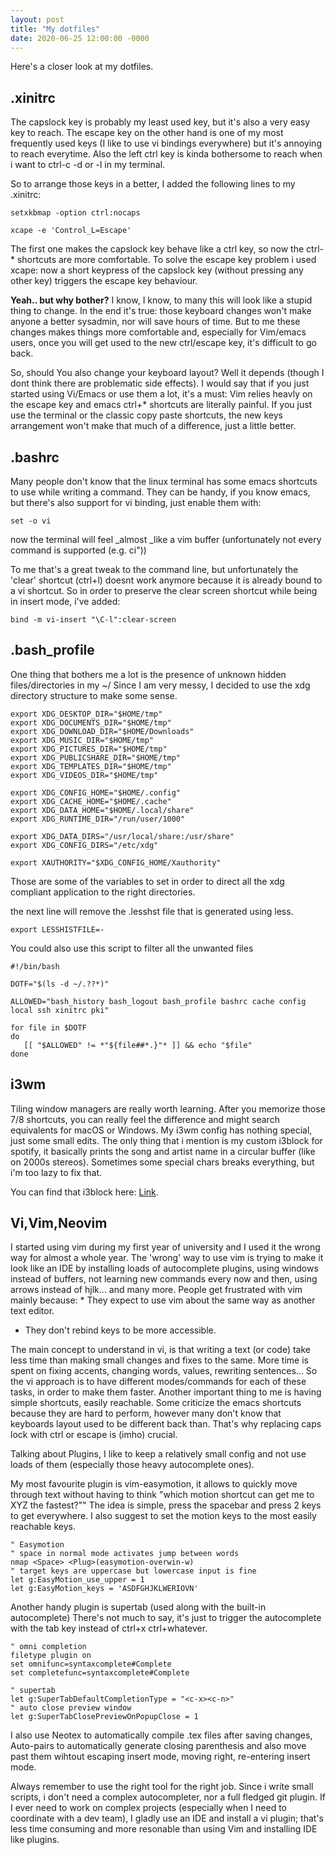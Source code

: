 ```yaml
---
layout: post
title: "My dotfiles"
date: 2020-06-25 12:00:00 -0000
---
```

Here's a closer look at my dotfiles.

## .xinitrc
The capslock key is probably my least used key, but it's also a very easy key to reach. 
The escape key on the other hand is one of my most frequently used keys (I like to use vi bindings everywhere) but it's annoying to reach everytime.
Also the left ctrl key is kinda bothersome to reach when i want to ctrl-c -d or -l in my terminal.

So to arrange those keys in a better, I added the following lines to my .xinitrc:
```
setxkbmap -option ctrl:nocaps

xcape -e 'Control_L=Escape'
```

The first one makes the capslock key behave like a ctrl key, so now the ctrl-\* shortcuts are more comfortable.
To solve the escape key problem i used xcape: now a short keypress of the capslock key (without pressing any other key) triggers the escape key behaviour.

**Yeah.. but why bother?**
I know, I know, to many this will look like a stupid thing to change. In the end it's true: those keyboard changes won't make anyone a better sysadmin, nor will save hours of time.
But to me these changes makes things more comfortable and, especially for Vim/emacs users, once you will get used to the new ctrl/escape key, it's difficult to go back.

So, should You also change your keyboard layout? Well it depends (though I dont think there are problematic side effects).
I would say that if you just started using Vi/Emacs or use them a lot, it's a must: Vim relies heavly on the escape key and emacs ctrl+\* shortcuts are literally painful.
If you just use the terminal or the classic copy paste shortcuts, the new keys arrangement won't make that much of a difference, just a little better.

## .bashrc
Many people don't know that the linux terminal has some emacs shortcuts to use while writing a command.
They can be handy, if you know emacs, but there's also support for vi binding, just enable them with:

```
set -o vi
``` 
now the terminal will feel _almost _like a vim buffer (unfortunately not every command is supported (e.g. ci"))

To me that's a great tweak to the command line, but unfortunately the 'clear' shortcut (ctrl+l) doesnt work anymore because it is already bound to a vi shortcut.
So in order to preserve the clear screen shortcut while being in insert mode, i've added:

```
bind -m vi-insert "\C-l":clear-screen
```

## .bash_profile
One thing that bothers me a lot is the presence of unknown hidden files/directories in my ~/
Since I am very messy, I decided to use the xdg directory structure to make some sense.

```
export XDG_DESKTOP_DIR="$HOME/tmp"
export XDG_DOCUMENTS_DIR="$HOME/tmp"
export XDG_DOWNLOAD_DIR="$HOME/Downloads"
export XDG_MUSIC_DIR="$HOME/tmp"
export XDG_PICTURES_DIR="$HOME/tmp"
export XDG_PUBLICSHARE_DIR="$HOME/tmp"
export XDG_TEMPLATES_DIR="$HOME/tmp"
export XDG_VIDEOS_DIR="$HOME/tmp"

export XDG_CONFIG_HOME="$HOME/.config"
export XDG_CACHE_HOME="$HOME/.cache"
export XDG_DATA_HOME="$HOME/.local/share"
export XDG_RUNTIME_DIR="/run/user/1000"

export XDG_DATA_DIRS="/usr/local/share:/usr/share"
export XDG_CONFIG_DIRS="/etc/xdg"

export XAUTHORITY="$XDG_CONFIG_HOME/Xauthority"
```
Those are some of the variables to set in order to direct all the xdg compliant application to the right directories.


the next line will remove the .lesshst file that is generated using less.
```
export LESSHISTFILE=-
```

You could also use this script to filter all the unwanted files
```
#!/bin/bash

DOTF="$(ls -d ~/.??*)"

ALLOWED="bash_history bash_logout bash_profile bashrc cache config local ssh xinitrc pki"

for file in $DOTF
do
   [[ "$ALLOWED" != *"${file##*.}"* ]] && echo "$file"
done
```

## i3wm
Tiling window managers are really worth learning. After you memorize those 7/8 shortcuts, you can really feel the difference and might search equivalents for macOS or Windows.
My i3wm config has nothing special, just some small edits. The only thing that i mention is my custom i3block for spotify, it basically prints the song and artist name in a circular buffer (like on 2000s stereos). Sometimes some special chars breaks everything, but i'm too lazy to fix that.

You can find that i3block here:
[Link](https://github.com/giovifazi/dotfiles/blob/master/old-configs/i3/i3blocks/spotify).

## Vi,Vim,Neovim
I started using vim during my first year of university and I used it the wrong way for almost a whole year. 
The 'wrong' way to use vim is trying to make it look like an IDE by installing loads of autocomplete plugins, using windows instead of buffers, not learning new commands every now and then, using arrows instead of hjlk... and many more.
People get frustrated with vim mainly because: * They expect to use vim about the same way as another text editor. 
* They don't rebind keys to be more accessible.

The main concept to understand in vi, is that writing a text (or code) take less time than making small changes and fixes to the same.
More time is spent on fixing accents, changing words, values, rewriting sentences... So the vi approach is to have different modes/commands for each of these tasks, in order to make them faster.
Another important thing to me is having simple shortcuts, easily reachable. Some criticize the emacs shortcuts because they are hard to perform, however many don't know that keyboards layout used to be different back than. 
That's why replacing caps lock with ctrl or escape is (imho) crucial.

Talking about Plugins, I like to keep a relatively small config and not use loads of them (especially those heavy autocomplete ones).

My most favourite plugin is vim-easymotion, it allows to quickly move through text without having to think "which motion shortcut can get me to XYZ the fastest?""
The idea is simple, press the spacebar and press 2 keys to get everywhere.
I also suggest to set the motion keys to the most easily reachable keys.
```
" Easymotion
" space in normal mode activates jump between words
nmap <Space> <Plug>(easymotion-overwin-w)
" target keys are uppercase but lowercase input is fine
let g:EasyMotion_use_upper = 1
let g:EasyMotion_keys = 'ASDFGHJKLWERIOVN'
```

Another handy plugin is supertab (used along with the built-in autocomplete)
There's not much to say, it's just to trigger the autocomplete with the tab key instead of ctrl+x ctrl+whatever.
```
" omni completion
filetype plugin on
set omnifunc=syntaxcomplete#Complete
set completefunc=syntaxcomplete#Complete
 
" supertab
let g:SuperTabDefaultCompletionType = "<c-x><c-n>"
" auto close preview window
let g:SuperTabClosePreviewOnPopupClose = 1

```

I also use Neotex to automatically compile .tex files after saving changes, Auto-pairs to automatically generate closing parenthesis and also move past them wihtout escaping insert mode, moving right, re-entering insert mode.

Always remember to use the right tool for the right job. Since i write small scripts, i don't need a complex autocompleter, nor a full fledged git plugin.
If I ever need to work on complex projects (especially when I need to coordinate with a dev team), I gladly use an IDE and install a vi plugin; that's less time consuming and more resonable than using Vim and installing IDE like plugins.
